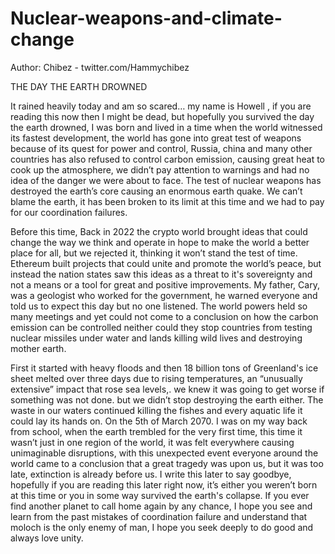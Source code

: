 # Nuclear-weapons-and-climate-change


Author: Chibez - twitter.com/Hammychibez

THE DAY THE EARTH DROWNED

It rained heavily today and am so scared… my name is Howell ,  if you are reading this now then I might be dead, but hopefully you survived the day the earth drowned,  I was born and lived in a time when the world witnessed its fastest development, the world has gone into great test of weapons because of its quest for power and control, Russia, china and many other countries has also refused to control carbon emission, causing great heat to cook up the atmosphere, we didn’t pay attention to warnings and had no idea of the danger we were about to face. 
The test of nuclear weapons has destroyed the earth’s core causing an enormous earth quake. We can’t blame the earth, it has been broken to its limit at this time and we had to pay for our coordination failures.

Before this time, Back in 2022 the crypto world brought ideas that could change the way we think and operate in hope to make the world a better place for all, but we rejected it, thinking it won’t stand the test of time. Ethereum built projects that could unite and promote the world’s peace, but instead the nation states saw this ideas as a threat to it's sovereignty and not a means or a tool for great and positive improvements.
My father, Cary, was a geologist who worked for the government, he warned everyone and told us to expect this day but no one listened.
The world powers held so many meetings and yet could not come to a conclusion on how the carbon emission can be controlled neither could they stop countries from testing nuclear missiles under water and lands killing wild lives and destroying mother earth.

First it started with heavy floods and then 18 billion tons of Greenland's ice sheet melted over three days due to rising temperatures, an “unusually extensive” impact that rose sea levels,. we knew it was going to get worse if something was not done. but we didn’t stop destroying the earth either. The waste in our waters continued killing the fishes and every aquatic life it could lay its hands on.
On the 5th of March 2070. I was on my way back from school, when the earth trembled for the very first time, this time it wasn’t just in one region of the world, it was felt everywhere causing unimaginable disruptions, with this unexpected event everyone around the world came to a conclusion that a great tragedy was upon us, but it was too late, extinction is already before us.
I write this later to say goodbye, hopefully if you are reading this later right now, it’s either you weren’t born at this time or you in some way survived the earth's collapse. 
If you ever find another planet to call home again by any chance, I hope you see and learn from the past mistakes of coordination failure and understand that moloch is the only enemy of man, I hope you seek deeply to do good and always love unity.
